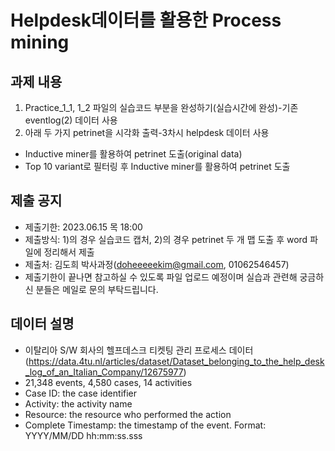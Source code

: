 # Helpdesk데이터를 활용한 Process mining

## 과제 내용
1) Practice_1_1, 1_2 파일의 실습코드 부분을 완성하기(실습시간에 완성)-기존 eventlog(2) 데이터 사용
2) 아래 두 가지 petrinet을 시각화 출력-3차시 helpdesk 데이터 사용
 - Inductive miner를 활용하여 petrinet 도출(original data) 
 - Top 10 variant로 필터링 후 Inductive miner를 활용하여 petrinet 도출
 
 ## 제출 공지
- 제출기한: 2023.06.15 목 18:00
- 제출방식: 1)의 경우 실습코드 캡처, 2)의 경우 petrinet 두 개 맵 도출 후 word 파일에 정리해서 제출
- 제출처: 김도희 박사과정(doheeeeekim@gmail.com, 01062546457)
- 제출기한이 끝나면 참고하실 수 있도록 파일 업로드 예정이며 실습과 관련해 궁금하신 분들은 메일로 문의 부탁드립니다.

 ## 데이터 설명
 - 이탈리아 S/W 회사의 헬프데스크 티켓팅 관리 프로세스 데이터(https://data.4tu.nl/articles/dataset/Dataset_belonging_to_the_help_desk_log_of_an_Italian_Company/12675977)
 - 21,348 events, 4,580 cases, 14 activities
 - Case ID: the case identifier
 - Activity: the activity name
 - Resource: the resource who performed the action
 - Complete Timestamp: the timestamp of the event. Format: YYYY/MM/DD hh:mm:ss.sss

